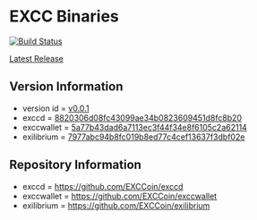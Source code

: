 # EXCC Binaries

[![Build Status](https://travis-ci.org/EXCCoin/excc-binaries.svg)](https://travis-ci.org/EXCCoin/excc-binaries)

[Latest Release](https://github.com/EXCCoin/excc-binaries/releases/latest)

## Version Information


- version id = [v0.0.1](https://github.com/EXCCoin/excc-binaries/releases/tag/v0.0.1)
- exccd = [8820306d08fc43099ae34b0823609451d8fc8b20](https://github.com/EXCCoin/exccd/commit/8820306d08fc43099ae34b0823609451d8fc8b20)
- exccwallet = [5a77b43dad6a7113ec3f44f34e8f6105c2a62114](https://github.com/EXCCoin/exccwallet/commit/5a77b43dad6a7113ec3f44f34e8f6105c2a62114)
- exilibrium = [7977abc94b8fc019b8ed77c4cef13637f3dbf02e](https://github.com/EXCCoin/exilibrium/commit/7977abc94b8fc019b8ed77c4cef13637f3dbf02e)


## Repository Information

- exccd = https://github.com/EXCCoin/exccd
- exccwallet = https://github.com/EXCCoin/exccwallet
- exilibrium = https://github.com/EXCCoin/exilibrium
